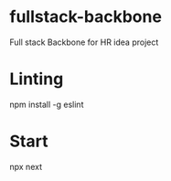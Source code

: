 # fullstack-backbone
Full stack Backbone for HR idea project  

# Linting
npm install -g eslint

# Start
npx next

